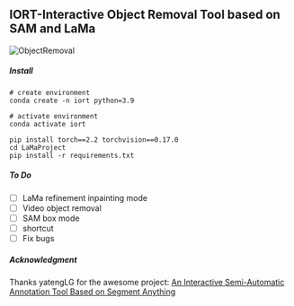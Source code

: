 ## IORT-Interactive Object Removal Tool based on SAM and LaMa

![ObjectRemoval](./displays/ObjectRemoval.gif)

##### Install

```
# create environment
conda create -n iort python=3.9

# activate environment
conda activate iort

pip install torch==2.2 torchvision==0.17.0
cd LaMaProject
pip install -r requirements.txt
```

##### To Do

- [ ] LaMa refinement inpainting mode
- [ ] Video object removal
- [ ] SAM box mode
- [ ] shortcut
- [ ] Fix bugs

##### Acknowledgment

Thanks yatengLG for the awesome project: [An Interactive Semi-Automatic Annotation Tool Based on Segment Anything](https://github.com/yatengLG/ISAT_with_segment_anything)
